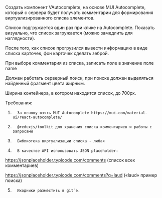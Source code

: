 Создать компонент VAutocomplete, на основе MUI Autocomplete, который с сервера будет получать комментарии для формирования виртуализированного списка элементов.

Список подгружается один раз при клике на Autocomplete. Показать визуально, что список загружается (можно замедлить для наглядности).

После того, как список прогрузился вывести информацию в виде списка карточек, фон карточек сделать зеброй.

При выборе комментария из списка, записать поле в значение поле name

Должен работать серверный поиск, при поиске должен выделяться найденный фрагмент цвета жирным.

Ширина контейнера, в котором находится список, до 700px.


Требования:

1.       За основу взять MUI Autocomplete https://mui.com/material-ui/react-autocomplete/

2.       @reduxjs/toolkit для хранения списка комментариев и работы с запросами

3.       Библиотека виртуализации списка - любая

4.       В качестве API использовать JSON placeholder:

https://jsonplaceholder.typicode.com/comments (список всех комментариев)

https://jsonplaceholder.typicode.com/comments?q=laud («laud» пример поиска)

5.       Иходники разместить в git`е.
